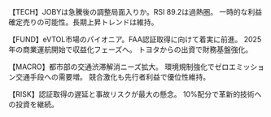 【TECH】JOBYは急騰後の調整局面入りか。RSI 89.2は過熱圏。
一時的な利益確定売りの可能性。長期上昇トレンドは維持。

【FUND】eVTOL市場のパイオニア。FAA認証取得に向けて着実に前進。
2025年の商業運航開始で収益化フェーズへ。
トヨタからの出資で財務基盤強化。

【MACRO】都市部の交通渋滞解消ニーズ拡大。
環境規制強化でゼロエミッション交通手段への需要増。
競合激化も先行者利益で優位性維持。

【RISK】認証取得の遅延と事故リスクが最大の懸念。
10%配分で革新的技術への投資を継続。